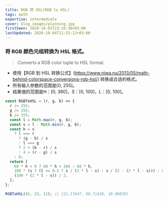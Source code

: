 ```yaml
---
title: RGB 转 HSL(RGB to HSL)
tags: math
expertise: intermediate
cover: blog_images/planning.jpg
firstSeen: 2020-10-01T23:16:30+03:00
lastUpdated: 2020-10-04T11:25:12+03:00
---
```


### 将 RGB 颜色元组转换为 HSL 格式。
> Converts a RGB color tuple to HSL format.

- 使用【RGB 到 HSL 转换公式】(https://www.niwa.nu/2013/05/math-behind-colorspace-conversions-rgb-hsl/) 转换成合适的格式。
- 所有输入参数的范围是[0, 255]。
- 结果值的范围是H：[0, 360]，S：[0, 100]，L：[0, 100]。

```js
const RGBToHSL = (r, g, b) => {
  r /= 255;
  g /= 255;
  b /= 255;
  const l = Math.max(r, g, b);
  const s = l - Math.min(r, g, b);
  const h = s
    ? l === r
      ? (g - b) / s
      : l === g
      ? 2 + (b - r) / s
      : 4 + (r - g) / s
    : 0;
  return [
    60 * h < 0 ? 60 * h + 360 : 60 * h,
    100 * (s ? (l <= 0.5 ? s / (2 * l - s) : s / (2 - (2 * l - s))) : 0),
    (100 * (2 * l - s)) / 2,
  ];
};
```

```js
RGBToHSL(45, 23, 11); // [21.17647, 60.71428, 10.98039]
```
